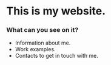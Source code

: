 # This is my website.

### What can you see on it?
- Information about me.
- Work examples.
- Contacts to get in touch with me.
